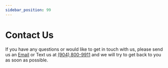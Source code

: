 ```yaml
---
sidebar_position: 99
---
```


# Contact Us

If you have any questions or would like to get in touch with us, please send us an [Email](mailto:masjidplus@gmail.com) or Text us at [(904) 800-9911](tel:19048009911) and we will try to get back to you as soon as possible.






